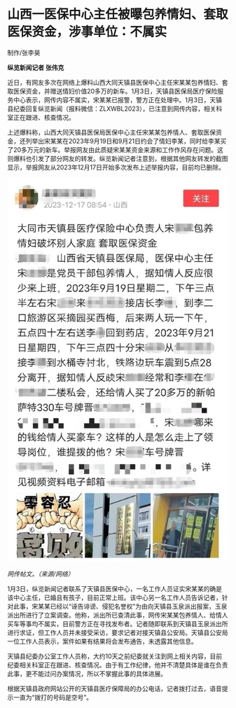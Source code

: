 # 山西一医保中心主任被曝包养情妇、套取医保资金，涉事单位：不属实

制作/张李昊

**纵览新闻记者 张伟克**

近日，有网友多次在网络上爆料山西大同天镇县医保中心主任宋某某包养情妇、套取医保资金，并赠送情妇价值20多万的新车。1月3日，天镇县医保局医疗保险服务中心表示，网传内容不属实，宋某某已报警，警方正在处理中。1月3日，天镇县纪委回复纵览新闻（报料微信：ZLXWBL2023），已注意到网传内容，相关科室正在跟进、核查情况。

上述爆料称，山西大同天镇县医保局医保中心主任宋某某包养情人、套取医保资金，还列举出宋某某在2023年9月19日和9月21日约会了情妇李某，同时给李某买了20多万元的新车。举报网友由此质疑宋某某资金来源和工作作风存在问题。这则爆料也引发了部分网友的转发。纵览新闻记者注意到，根据其他网友转发的截图显示，举报网友从2023年12月17日开始多次发布上述举报内容，目前均已删除。

![47ced228b68f144557a442afb1da2da1.jpg](https://raw.githubusercontent.com/qqhsx/qqnews_image/main/2024/01/03/山西一医保中心主任被曝包养情妇、套取医保资金，涉事单位：不属实/47ced228b68f144557a442afb1da2da1.jpg)

_网传帖文。（来源/网络）_

1月3日，纵览新闻记者联系了天镇县医保中心，一名工作人员证实宋某某的确是该中心主任，已婚且有孩子，目前正常上班。该中心另一名工作人员告诉记者，针对此事，宋某某已经以“诬告诽谤、侵犯名誉权”为由向天镇县玉泉派出报案，玉泉派出所进行了立案调查。他称，派出所已查清此事，网传宋某某包养情人、给情人买车等事均不属实，目前警方正在寻找发布者。记者随即联系到天镇县玉泉派出所进行求证，但工作人员并未接受采访，要求记者对接天镇县公安局。天镇县公安局一位工作人员表示，案件如果有结果将会发布通告，未透露其他信息。

天镇县纪委办公室工作人员称，大约10天之前纪委就关注到网上相关内容，目前纪委相关科室正在跟进、核查情况。由于有工作纪律，他并不清楚具体是谁在负责此事，更不能过问办案情况，所以不掌握此事的具体进展。

根据天镇县政府网站公开的天镇县医疗保障局的办公电话，记者拨打过去，语音提示一直为“拨打的号码是空号”。

